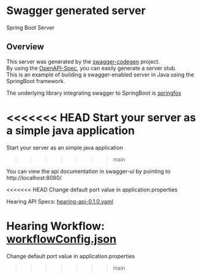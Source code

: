 # Swagger generated server

Spring Boot Server 


## Overview  
This server was generated by the [swagger-codegen](https://github.com/swagger-api/swagger-codegen) project.  
By using the [OpenAPI-Spec](https://github.com/swagger-api/swagger-core), you can easily generate a server stub.  
This is an example of building a swagger-enabled server in Java using the SpringBoot framework.  

The underlying library integrating swagger to SpringBoot is [springfox](https://github.com/springfox/springfox)  

<<<<<<< HEAD
Start your server as a simple java application  
=======
Start your server as an simple java application  
>>>>>>> main

You can view the api documentation in swagger-ui by pointing to  
http://localhost:8080/  

<<<<<<< HEAD
Change default port value in application.properties

Hearing API Specs: [hearing-api-0.1.0.yaml](..%2F..%2Fapi_specifications%2Fhearing-api-0.1.0.yaml)

Hearing Workflow: [workflowConfig.json](..%2F..%2Fdocs%2Fhearing%2Fworkflow%2FworkflowConfig.json)
=======
Change default port value in application.properties
>>>>>>> main

